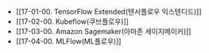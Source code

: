 - [[17-01-00. TensorFlow Extended(텐서플로우 익스텐디드)]]
- [[17-02-00. Kubeflow(쿠브플로우)]]
- [[17-03-00. Amazon Sagemaker(아마존 세이지메이커)]]
- [[17-04-00. MLFlow(ML플로우)]]